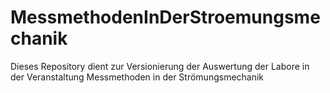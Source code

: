 # MessmethodenInDerStroemungsmechanik
Dieses Repository dient zur Versionierung der Auswertung der Labore in der Veranstaltung Messmethoden in der Strömungsmechanik
